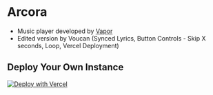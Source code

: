 # Arcora
- Music player developed by [Vapor](https://vapor.my)
- Edited version by Voucan (Synced Lyrics, Button Controls - Skip X seconds, Loop, Vercel Deployment)

## Deploy Your Own Instance

[![Deploy with Vercel](https://vercel.com/button)](https://vercel.com/new/clone?repository-url=https://github.com/voucan-us4/music-player)
